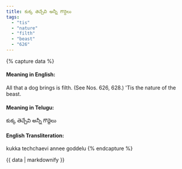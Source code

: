 ```yaml
---
title: కుక్క తెచ్చేవి అన్నీ గొద్దెలు
tags:
  - "tis"
  - "nature"
  - "filth"
  - "beast"
  - "626"
---
```


{% capture data %}
#### Meaning in English:
All that a dog brings is filth.
(See Nos. 626, 628.)
'Tis the nature of the beast.

#### Meaning in Telugu:
కుక్క తెచ్చేవి అన్నీ గొద్దెలు

#### English Transliteration:
kukka techchaevi annee goddelu
{% endcapture %}

{{ data | markdownify }}


